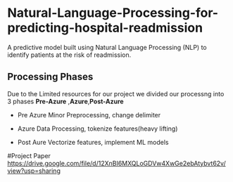 # Natural-Language-Processing-for-predicting-hospital-readmission
A predictive model built using Natural Language Processing (NLP) to identify patients at the risk of readmission.

## Processing Phases
Due to the Limited resources for our project we divided our processng into 3 phases **Pre-Azure** ,**Azure**,**Post-Azure**

* Pre Azure
Minor Preprocessing, change delimiter

* Azure
Data Processing, tokenize features(heavy lifting)

* Post Aure
Vectorize features, implement ML models 

#Project Paper
https://drive.google.com/file/d/12XnBI6MXQLoGDVw4XwGe2ebAtybvt62v/view?usp=sharing


